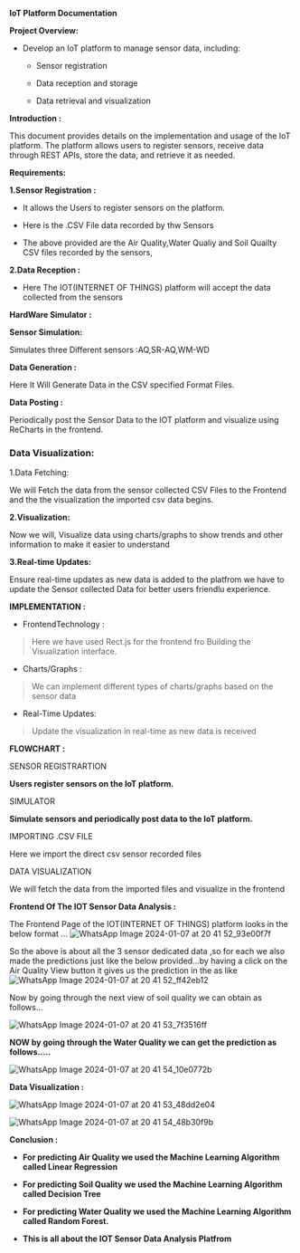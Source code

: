 **IoT Platform Documentation**

**Project Overview:**

-   Develop an IoT platform to manage sensor data, including:

    -   Sensor registration

    -   Data reception and storage

    -   Data retrieval and visualization

**Introduction :**

This document provides details on the implementation and usage of the
IoT platform. The platform allows users to register sensors, receive
data through REST APIs, store the data, and retrieve it as needed.

**Requirements:**

**1.Sensor Registration :**

-   It allows the Users to register sensors on the platform.

-   Here is the .CSV File data recorded by thw Sensors


-   The above provided are the Air Quality,Water Qualiy and Soil Quailty
    CSV files recorded by the sensors,

**2.Data Reception :**

-   Here The IOT(INTERNET OF THINGS) platform will accept the data
    collected from the sensors

**HardWare Simulator :**

**Sensor Simulation:**

Simulates three Different sensors :AQ,SR-AQ,WM-WD

**Data Generation :**

Here It Will Generate Data in the CSV specified Format Files.

**Data Posting :**

Periodically post the Sensor Data to the IOT platform and visualize
using ReCharts in the frontend.

### **Data Visualization:**

1.Data Fetching:

We will Fetch the data from the sensor collected CSV Files to the
Frontend and the the visualization the imported csv data begins.

**2.Visualization:**

Now we will, Visualize data using charts/graphs to show trends and other
information to make it easier to understand

**3.Real-time Updates:**

Ensure real-time updates as new data is added to the platfrom we have to
update the Sensor collected Data for better users friendlu experience.

**IMPLEMENTATION :**

-   FrontendTechnology :

> Here we have used Rect.js for the frontend fro Building the
> Visualization interface.

-   Charts/Graphs :

> We can implement different types of charts/graphs based on the sensor
> data

-   Real-Time Updates:

> Update the visualization in real-time as new data is received

**FLOWCHART :**

SENSOR REGISTRARTION

**Users register sensors on the IoT platform.**

SIMULATOR

**Simulate sensors and periodically post data to the IoT platform.**

IMPORTING .CSV FILE

Here we import the direct csv sensor recorded files

DATA VISUALIZATION

We will fetch the data from the imported files and visualize in the
frontend

**Frontend Of The IOT Sensor Data Analysis :**

The Frontend Page of the IOT(INTERNET OF THINGS) platform looks in the
below format ...
![WhatsApp Image 2024-01-07 at 20 41 52_93e00f7f](https://github.com/krishkrishna03/MACHINE_LEARNING_PROJECT/assets/96357392/5e258734-2d84-4bc7-8243-cfa6223511ca)

So the above is about all the 3 sensor dedicated data ,so for each we
also made the predictions just like the below provided...by having a
click on the Air Quality View button it gives us the prediction in the
as like
![WhatsApp Image 2024-01-07 at 20 41 52_ff42eb12](https://github.com/krishkrishna03/MACHINE_LEARNING_PROJECT/assets/96357392/7f42c4e5-bf4f-4f36-8d22-843a53b8f277)


Now by going through the next view of soil quality we can obtain as
follows...

![WhatsApp Image 2024-01-07 at 20 41 53_7f3516ff](https://github.com/krishkrishna03/MACHINE_LEARNING_PROJECT/assets/96357392/6684c387-463c-496e-8f67-d7c981370731)


**NOW by going through the Water Quality we can get the prediction as
follows.....**

![WhatsApp Image 2024-01-07 at 20 41 54_10e0772b](https://github.com/krishkrishna03/MACHINE_LEARNING_PROJECT/assets/96357392/18284e68-8bde-40d4-a9d1-7551f4920ed4)


**Data Visualization :**

![WhatsApp Image 2024-01-07 at 20 41 53_48dd2e04](https://github.com/krishkrishna03/MACHINE_LEARNING_PROJECT/assets/96357392/1fad352a-5c15-47c6-8713-04b0719f27b1)


![WhatsApp Image 2024-01-07 at 20 41 54_48b30f9b](https://github.com/krishkrishna03/MACHINE_LEARNING_PROJECT/assets/96357392/234e5552-9579-4a2b-8561-9703088cb2cd)

**Conclusion :**

-   **For predicting Air Quality we used the Machine Learning Algorithm
    called Linear Regression**

-   **For predicting Soil Quality we used the Machine Learning Algorithm
    called Decision Tree**

-   **For predicting Water Quality we used the Machine Learning
    Algorithm called Random Forest.**

-   **This is all about the IOT Sensor Data Analysis Platfrom**

